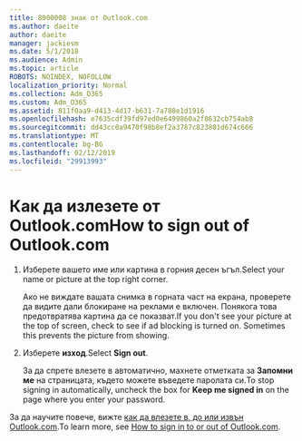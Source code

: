 ```yaml
---
title: 8000008 знак от Outlook.com
ms.author: daeite
author: daeite
manager: jackiesm
ms.date: 5/1/2018
ms.audience: Admin
ms.topic: article
ROBOTS: NOINDEX, NOFOLLOW
localization_priority: Normal
ms.collection: Adm_O365
ms.custom: Adm_O365
ms.assetid: 811f0aa9-d413-4d17-b631-7a788e1d1916
ms.openlocfilehash: e7635cdf39fd97ed0e6499860a2f8632cb754ab8
ms.sourcegitcommit: dd43cc0a9470f98b8ef2a3787c823801d674c666
ms.translationtype: MT
ms.contentlocale: bg-BG
ms.lasthandoff: 02/12/2019
ms.locfileid: "29913993"
---
```

# <a name="how-to-sign-out-of-outlookcom"></a><span data-ttu-id="754d0-102">Как да излезете от Outlook.com</span><span class="sxs-lookup"><span data-stu-id="754d0-102">How to sign out of Outlook.com</span></span>

1. <span data-ttu-id="754d0-103">Изберете вашето име или картина в горния десен ъгъл.</span><span class="sxs-lookup"><span data-stu-id="754d0-103">Select your name or picture at the top right corner.</span></span>
    
    <span data-ttu-id="754d0-p101">Ако не виждате вашата снимка в горната част на екрана, проверете да видите дали блокиране на реклами е включен. Понякога това предотвратява картина да се показват.</span><span class="sxs-lookup"><span data-stu-id="754d0-p101">If you don't see your picture at the top of screen, check to see if ad blocking is turned on. Sometimes this prevents the picture from showing.</span></span>
    
2. <span data-ttu-id="754d0-106">Изберете **изход**.</span><span class="sxs-lookup"><span data-stu-id="754d0-106">Select **Sign out**.</span></span> 
    
    <span data-ttu-id="754d0-107">За да спрете влезете в автоматично, махнете отметката за **Запомни ме** на страницата, където можете въведете паролата си.</span><span class="sxs-lookup"><span data-stu-id="754d0-107">To stop signing in automatically, uncheck the box for **Keep me signed in** on the page where you enter your password.</span></span> 
    
<span data-ttu-id="754d0-108">За да научите повече, вижте [как да влезете в, до или извън Outlook.com](https://go.microsoft.com/fwlink/p/?linkid=873113).</span><span class="sxs-lookup"><span data-stu-id="754d0-108">To learn more, see [How to sign in to or out of Outlook.com](https://go.microsoft.com/fwlink/p/?linkid=873113).</span></span>
  

